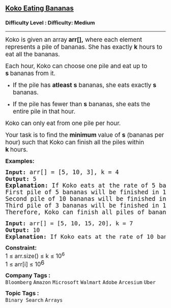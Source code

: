 <h2><a href="https://www.geeksforgeeks.org/problems/koko-eating-bananas/1">Koko Eating Bananas</a></h2><h3>Difficulty Level : Difficulty: Medium</h3><hr><div class="problems_problem_content__Xm_eO"><p data-start="120" data-end="259"><span style="font-size: 14pt;">Koko is given an array<strong> arr[],</strong> where each element represents a pile of bananas. She has exactly <strong>k</strong>&nbsp;hours to eat all the bananas.</span></p>
<p data-start="261" data-end="337"><span style="font-size: 14pt;">Each hour, Koko can choose one pile and eat up to<strong> s&nbsp;</strong>bananas from it.</span></p>
<ul data-start="338" data-end="502">
<li data-start="338" data-end="413"><span style="font-size: 14pt;"> </span>
<p data-start="340" data-end="413"><span style="font-size: 14pt;">If the pile has <strong data-start="356" data-end="368">atleast</strong> <strong>s</strong> bananas, she eats exactly <strong>s</strong> bananas.</span></p>
<span style="font-size: 14pt;"> </span></li>
<li data-start="414" data-end="502"><span style="font-size: 14pt;"> </span>
<p data-start="416" data-end="502"><span style="font-size: 14pt;">If the pile has fewer than <strong>s</strong> bananas, she eats the entire pile in that hour.</span></p>
<span style="font-size: 14pt;"> </span></li>
</ul>
<p data-start="504" data-end="549"><span style="font-size: 14pt;">Koko can only eat from one pile per hour.</span></p>
<p><span style="font-size: 14pt;"> </span></p>
<p data-start="551" data-end="681"><span style="font-size: 14pt;">Your task is to find the <strong data-start="576" data-end="600">minimum </strong>value of <strong>s</strong> (bananas per hour) such that Koko can finish all the piles within <strong>k&nbsp;</strong>hours.</span></p>
<p><strong><span style="font-size: 18px;">Examples:</span></strong></p>
<pre><strong><span style="font-size: 18px;">Input:</span><span style="font-size: 18px;"> </span></strong><span style="font-size: 18px;"><span style="font-size: 14pt;">arr[]</span><span style="font-size: 14pt;"> = [5, 10, 3], k = 4</span>
<strong><span style="font-size: 18px;">Output:</span> </strong>5</span><span style="font-size: 18px;"><br></span><strong><span style="font-size: 14pt;">Explanation: </span></strong><span style="font-size: 18.6667px;"><span style="font-size: 18.6667px;">If Koko eats at the rate of 5 bananas per hour:<br>First pile of 5 bananas will be finished in 1 hour.
Second pile of 10 bananas will be finished in 2 hours.
Third pile of 3 bananas will be finished in 1 hours.<br>Therefore, Koko can finish all piles of bananas in 1 + 2 + 1 = 4 hours.</span></span></pre>
<pre><span style="font-size: 18px;"><span style="font-size: 18px;"><strong>Input:</strong> arr[] = [5, 10, 15, 20], k = 7
<strong>Output:</strong> 10
<strong>Explanation:</strong> If Koko eats at the rate of 10 bananas per hour, it will take 6 hours to finish all the piles.</span></span></pre>
<p><strong><span style="font-size: 18px;">Constraint:</span></strong><br><span style="font-size: 18px;">1&nbsp;≤&nbsp;arr.size() ≤ k ≤ 10<sup>6</sup><br>1 ≤ arr[i] ≤ 10</span><sup><span style="font-size: 18px;">6</span></sup></p></div><p><span style=font-size:18px><strong>Company Tags : </strong><br><code>Bloomberg</code>&nbsp;<code>Amazon</code>&nbsp;<code>Microsoft</code>&nbsp;<code>Walmart</code>&nbsp;<code>Adobe</code>&nbsp;<code>Arcesium</code>&nbsp;<code>Uber</code>&nbsp;<br><p><span style=font-size:18px><strong>Topic Tags : </strong><br><code>Binary Search</code>&nbsp;<code>Arrays</code>&nbsp;